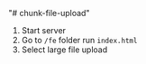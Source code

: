 "# chunk-file-upload" 

1. Start server
2. Go to `/fe` folder run `index.html`
3. Select large file upload